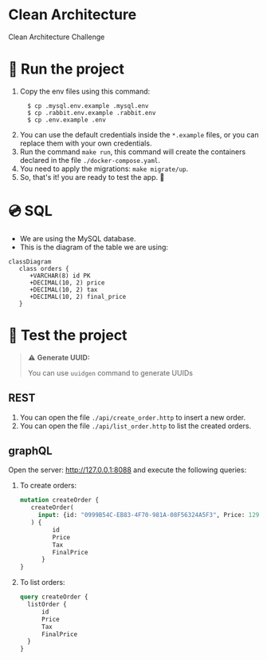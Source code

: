 # Clean Architecture
Clean Architecture Challenge

# 🚀 Run the project

1. Copy the env files using this command:
    ```shell
      $ cp .mysql.env.example .mysql.env
      $ cp .rabbit.env.example .rabbit.env
      $ cp .env.example .env
    ```
2. You can use the default credentials inside the `*.example` files, or you can replace them with your own credentials.
3. Run the command `make run`, this command will create the containers declared in the file `./docker-compose.yaml`.
4. You need to apply the migrations: `make migrate/up`.
5. So, that's it! you are ready to test the app. 🏁

# 💿 SQL
- We are using the MySQL database.
- This is the diagram of the table we are using:
```mermaid
classDiagram
   class orders {
      +VARCHAR(8) id PK
      +DECIMAL(10, 2) price
      +DECIMAL(10, 2) tax
      +DECIMAL(10, 2) final_price
   }
```

# 🧪 Test the project
> ⚠️ **Generate UUID:**
>
> You can use `uuidgen` command to generate UUIDs
## REST
1. You can open the file `./api/create_order.http` to insert a new order.
2. You can open the file `./api/list_order.http` to list the created orders.

## graphQL
Open the server: http://127.0.0.1:8088 and execute the following queries:
1. To create orders:
   ```graphql
   mutation createOrder {
      createOrder(
        input: {id: "0999B54C-EB83-4F70-981A-08F56324A5F3", Price: 129.54, Tax: 0.77}
      ) {
            id
            Price
            Tax
            FinalPrice
         }
   }
   ```
2. To list orders:
   ```graphql
   query createOrder {
     listOrder {
         id
         Price
         Tax
         FinalPrice
     }
   }
   ```
